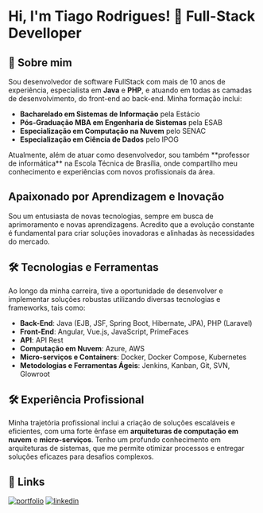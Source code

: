 # Hi, I'm Tiago Rodrigues! 👋 Full-Stack Develloper


## 🚀 Sobre mim
<p>Sou desenvolvedor de software FullStack com mais de 10 anos de experiência, especialista em <b>Java</b> e <b>PHP</b>, e atuando em todas as camadas de desenvolvimento, do front-end ao back-end. Minha formação inclui:</p>

- **Bacharelado em Sistemas de Informação** pela Estácio
- **Pós-Graduação MBA em Engenharia de Sistemas** pela ESAB
- **Especialização em Computação na Nuvem** pelo SENAC
- **Especialização em Ciência de Dados** pelo IPOG
  
<p>Atualmente, além de atuar como desenvolvedor, sou também **professor de informática** na Escola Técnica de Brasília, onde compartilho meu conhecimento e experiências com novos profissionais da área.</p>

## Apaixonado por Aprendizagem e Inovação

<p>Sou um entusiasta de novas tecnologias, sempre em busca de aprimoramento e novas aprendizagens. Acredito que a evolução constante é fundamental para criar soluções inovadoras e alinhadas às necessidades do mercado.</p>


## 🛠 Tecnologias e Ferramentas

Ao longo da minha carreira, tive a oportunidade de desenvolver e implementar soluções robustas utilizando diversas tecnologias e frameworks, tais como:

- **Back-End**: Java (EJB, JSF, Spring Boot, Hibernate, JPA), PHP (Laravel)
- **Front-End**: Angular, Vue.js, JavaScript, PrimeFaces
- **API**: API Rest
- **Computação em Nuvem**: Azure, AWS
- **Micro-serviços e Containers**: Docker, Docker Compose, Kubernetes
- **Metodologias e Ferramentas Ágeis**: Jenkins, Kanban, Git, SVN, Glowroot

## 🛠 Experiência Profissional

Minha trajetória profissional inclui a criação de soluções escaláveis e eficientes, com uma forte ênfase em **arquiteturas de computação em nuvem** e **micro-serviços**. Tenho um profundo conhecimento em arquiteturas de sistemas, que me permite otimizar processos e entregar soluções eficazes para desafios complexos.


## 🔗 Links
[![portfolio](https://img.shields.io/badge/my_portfolio-000?style=for-the-badge&logo=ko-fi&logoColor=white)]([https://portifolio-gilt-beta.vercel.app/index.html](https://portifolio-tiagorsouza.vercel.app/index.html))
[![linkedin](https://img.shields.io/badge/linkedin-0A66C2?style=for-the-badge&logo=linkedin&logoColor=white)](https://www.linkedin.com/in/tiago-rodrigues-de-souza-7a939344/)
